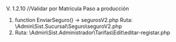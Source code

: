  V. 1.2.10 //Validar por Matricula
Paso a producción

1.	function EnviarSeguro() -> segurosV2.php
    Ruta: \Admin\Sist.Sucursal\Seguro\seguroV2.php
2. 
    Ruta: \Admin\Sist.Administrador\Tarifas\Edit\editar-registar.php